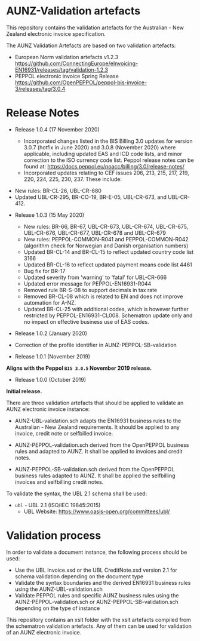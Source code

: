 # AUNZ-Validation artefacts

This repository contains the validation artefacts for the Australian - New Zealand electronic invoice specification.

The AUNZ Validation Artefacts are based on two validation artefacts:
* European Norm validation artefacts v1.2.3 https://github.com/ConnectingEurope/eInvoicing-EN16931/releases/tag/validation-1.2.3 
* PEPPOL electronic invoice Spring Release https://github.com/OpenPEPPOL/peppol-bis-invoice-3/releases/tag/3.0.4

# Release Notes
   
* Release 1.0.4 (17 November 2020)
  
  - Incorporated changes listed in the BIS Billing 3.0 updates for version 3.0.7 (hotfix in June 2020) and 3.0.8 (November 2020) where applicable, including updated EAS and ICD code lists, and minor correction to the ISO currency code list.   Peppol release notes can be found at: https://docs.peppol.eu/poacc/billing/3.0/release-notes/
  - Incorporated updates relating to CEF issues 206, 213, 215, 217, 219, 220, 224, 225, 230, 237. 
These include: 
- New rules: BR-CL-26, UBL-CR-680
- Updated UBL-CR-295, BR-CO-19, BR-E-05, UBL-CR-673, and UBL-CR-412.
   
* Release 1.0.3 (15 May 2020)
  - New rules: BR-66, BR-67, UBL-CR-673, UBL-CR-674, UBL-CR-675, UBL-CR-676, UBL-CR-677, UBL-CR-678 and UBL-CR-679 
  - New rules: PEPPOL-COMMON-R041 and PEPPOL-COMMON-R042 (algorithm check for Norwegian and Danish organisation numbers)
  - Updated BR-CL-14 and BR-CL-15 to reflect updated country code list 3166
  - Updated BR-CL-16 to reflect updated payment means code list 4461
  - Bug fix for BR-17
  - Updated severity from 'warning' to 'fatal' for UBL-CR-666 
  - Updated error message for PEPPOL-EN16931-R044
  - Removed rule BR-S-08 to support decimals in tax rate
  - Removed BR-CL-08 which is related to EN and does not improve automation for A-NZ. 
  - Updated BR-CL-25 with additional codes, which is however further restricted by PEPPOL-EN16931-CL008. Schematron update only and no impact on effective business use of EAS codes.
 
* Release 1.0.2 (January 2020)
 
* Correction of the profile identifier in AUNZ-PEPPOL-SB-validation

* Release 1.0.1 (November 2019)
 
**Aligns with the Peppol `BIS 3.0.5` November 2019 release.**

* Release 1.0.0 (October 2019)
 
**Initial release.**

There are three validation artefacts that should be applied to validate an AUNZ electronic invoice instance:

* AUNZ-UBL-validation.sch adapts the EN16931 business rules to the Australian - New Zealand requirements. It should be applied to any invoice, credit note or selfbilled invoice.
 
* AUNZ-PEPPOL-validation.sch derived from the OpenPEPPOL business rules and adapted to AUNZ. It shall be applied to invoices and credit notes.
* AUNZ-PEPPOL-SB-validation.sch derived from the OpenPEPPOL business rules adapted to AUNZ. It shall be applied the selfbilling invoices and selfbilling credit notes.


To validate the syntax, the UBL 2.1 schema shall be used:
* `ubl` - UBL 2.1 (ISO/IEC 19845:2015) 
  * UBL Website: https://www.oasis-open.org/committees/ubl/

   
# Validation process

In order to validate a document instance, the following process should be used:

* Use the UBL Invoice.xsd or the UBL CreditNote.xsd version 2.1 for schema validation depending on the document type
* Validate the syntax boundaries and the derived EN16931 business rules using the AUNZ-UBL-validation.sch
* Validate PEPPOL rules and specific AUNZ business rules using the AUNZ-PEPPOL-validation.sch or AUNZ-PEPPOL-SB-validation.sch depending on the type of instance 

This repository contains an xslt folder with the xslt artefacts compiled from the schematron validation artefacts. Any of them can be used for validation of an AUNZ electronic invoice.
